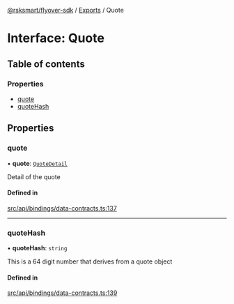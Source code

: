 [@rsksmart/flyover-sdk](../README.md) / [Exports](../modules.md) / Quote

# Interface: Quote

## Table of contents

### Properties

- [quote](Quote.md#quote)
- [quoteHash](Quote.md#quotehash)

## Properties

### quote

• **quote**: [`QuoteDetail`](QuoteDetail.md)

Detail of the quote

#### Defined in

[src/api/bindings/data-contracts.ts:137](https://github.com/rsksmart/flyover-sdk/blob/c4e062545df2cd84086a652b1972659c273d682e/src/api/bindings/data-contracts.ts#L137)

___

### quoteHash

• **quoteHash**: `string`

This is a 64 digit number that derives from a quote object

#### Defined in

[src/api/bindings/data-contracts.ts:139](https://github.com/rsksmart/flyover-sdk/blob/c4e062545df2cd84086a652b1972659c273d682e/src/api/bindings/data-contracts.ts#L139)
